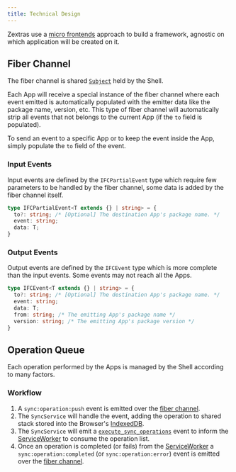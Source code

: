 ```yaml
---
title: Technical Design
---
```


Zextras use a [micro frontends][1] approach to build a framework, agnostic on which application will be created on it.

## Fiber Channel
The fiber channel is shared [`Subject`][3] held by the Shell.

Each App will receive a special instance of the fiber channel where each event emitted is automatically populated with the
emitter data like the package name, version, etc. This type of fiber channel will automatically strip all events that not
belongs to the current App (if the `to` field is populated).

To send an event to a specific App or to keep the event inside the App, simply populate the `to` field of the event.

### Input Events
Input events are defined by the `IFCPartialEvent` type which require few parameters to be handled by the fiber channel, 
some data is added by the fiber channel itself.
```typescript
type IFCPartialEvent<T extends {} | string> = {
  to?: string; /* [Optional] The destination App's package name. */
  event: string;
  data: T;
}
```

### Output Events
Output events are defined by the `IFCEvent` type which is more complete than the input events. Some events may not reach all the Apps.
```typescript
type IFCEvent<T extends {} | string> = {
  to?: string; /* [Optional] The destination App's package name. */
  event: string;
  data: T;
  from: string; /* The emitting App's package name */
  version: string; /* The emitting App's package version */
}
```

## Operation Queue
Each operation performed by the Apps is managed by the Shell according to many factors.

### Workflow
1. A `sync:operation:push` event is emitted over the [fiber channel][2].
1. The `SyncService` will handle the event, adding the operation to shared stack stored into the Browser's [IndexedDB][4].
1. The `SyncService` will emit a [`execute_sync_operations`][5] event to inform the [ServiceWorker][6] to consume the operation list.
1. Once an operation is completed (or fails) from the [ServiceWorker][6] a `sync:operation:completed` (or `sync:operation:error`) 
   event is emitted over the [fiber channel][2].

[1]: https://martinfowler.com/articles/micro-frontends.html
[2]: #fiber-channel
[3]: https://rxjs-dev.firebaseapp.com/guide/subject
[4]: https://developer.mozilla.org/en-US/docs/Web/API/IndexedDB_API
[5]: architecture/service_worker.md#execute_sync_operations
[6]: architecture/service_worker.md
